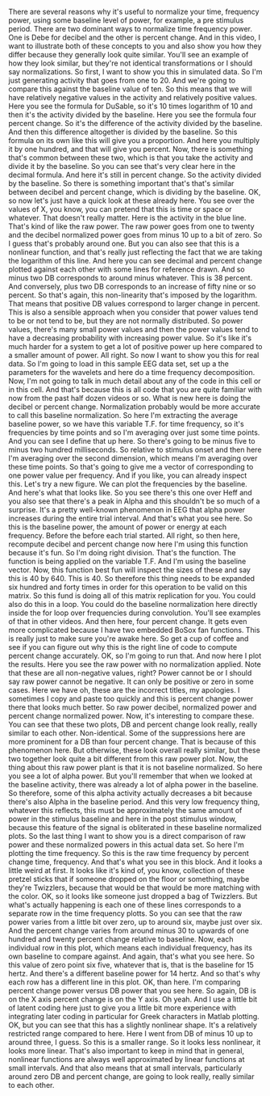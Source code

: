  There are several reasons why it's useful to normalize your time, frequency power, using some baseline level of power, for example, a pre stimulus period. There are two dominant ways to normalize time frequency power. One is Debe for decibel and the other is percent change. And in this video, I want to illustrate both of these concepts to you and also show you how they differ because they generally look quite similar. You'll see an example of how they look similar, but they're not identical transformations or I should say normalizations. So first, I want to show you this in simulated data. So I'm just generating activity that goes from one to 20. And we're going to compare this against the baseline value of ten. So this means that we will have relatively negative values in the activity and relatively positive values. Here you see the formula for DuSable, so it's 10 times logarithm of 10 and then it's the activity divided by the baseline. Here you see the formula four percent change. So it's the difference of the activity divided by the baseline. And then this difference altogether is divided by the baseline. So this formula on its own like this will give you a proportion. And here you multiply it by one hundred, and that will give you percent. Now, there is something that's common between these two, which is that you take the activity and divide it by the baseline. So you can see that's very clear here in the decimal formula. And here it's still in percent change. So the activity divided by the baseline. So there is something important that's that's similar between decibel and percent change, which is dividing by the baseline. OK, so now let's just have a quick look at these already here. You see over the values of X, you know, you can pretend that this is time or space or whatever. That doesn't really matter. Here is the activity in the blue line. That's kind of like the raw power. The raw power goes from one to twenty and the decibel normalized power goes from minus 10 up to a bit of zero. So I guess that's probably around one. But you can also see that this is a nonlinear function, and that's really just reflecting the fact that we are taking the logarithm of this line. And here you can see decimal and percent change plotted against each other with some lines for reference drawn. And so minus two DB corresponds to around minus whatever. This is 38 percent. And conversely, plus two DB corresponds to an increase of fifty nine or so percent. So that's again, this non-linearity that's imposed by the logarithm. That means that positive DB values correspond to larger change in percent. This is also a sensible approach when you consider that power values tend to be or not tend to be, but they are not normally distributed. So power values, there's many small power values and then the power values tend to have a decreasing probability with increasing power value. So it's like it's much harder for a system to get a lot of positive power up here compared to a smaller amount of power. All right. So now I want to show you this for real data. So I'm going to load in this sample EEG data set, set up a the parameters for the wavelets and here do a time frequency decomposition. Now, I'm not going to talk in much detail about any of the code in this cell or in this cell. And that's because this is all code that you are quite familiar with now from the past half dozen videos or so. What is new here is doing the decibel or percent change. Normalization probably would be more accurate to call this baseline normalization. So here I'm extracting the average baseline power, so we have this variable T.F. for time frequency, so it's frequencies by time points and so I'm averaging over just some time points. And you can see I define that up here. So there's going to be minus five to minus two hundred milliseconds. So relative to stimulus onset and then here I'm averaging over the second dimension, which means I'm averaging over these time points. So that's going to give me a vector of corresponding to one power value per frequency. And if you like, you can already inspect this. Let's try a new figure. We can plot the frequencies by the baseline. And here's what that looks like. So you see there's this one over Heff and you also see that there's a peak in Alpha and this shouldn't be so much of a surprise. It's a pretty well-known phenomenon in EEG that alpha power increases during the entire trial interval. And that's what you see here. So this is the baseline power, the amount of power or energy at each frequency. Before the before each trial started. All right, so then here, recompute decibel and percent change now here I'm using this function because it's fun. So I'm doing right division. That's the function. The function is being applied on the variable T.F. And I'm using the baseline vector. Now, this function best fun will inspect the sizes of these and say this is 40 by 640. This is 40. So therefore this thing needs to be expanded six hundred and forty times in order for this operation to be valid on this matrix. So this fund is doing all of this matrix replication for you. You could also do this in a loop. You could do the baseline normalization here directly inside the for loop over frequencies during convolution. You'll see examples of that in other videos. And then here, four percent change. It gets even more complicated because I have two embedded BoSox fan functions. This is really just to make sure you're awake here. So get a cup of coffee and see if you can figure out why this is the right line of code to compute percent change accurately. OK, so I'm going to run that. And now here I plot the results. Here you see the raw power with no normalization applied. Note that these are all non-negative values, right? Power cannot be or I should say raw power cannot be negative. It can only be positive or zero in some cases. Here we have oh, these are the incorrect titles, my apologies. I sometimes I copy and paste too quickly and this is percent change power there that looks much better. So raw power decibel, normalized power and percent change normalized power. Now, it's interesting to compare these. You can see that these two plots, DB and percent change look really, really similar to each other. Non-identical. Some of the suppressions here are more prominent for a DB than four percent change. That is because of this phenomenon here. But otherwise, these look overall really similar, but these two together look quite a bit different from this raw power plot. Now, the thing about this raw power plant is that it is not baseline normalized. So here you see a lot of alpha power. But you'll remember that when we looked at the baseline activity, there was already a lot of alpha power in the baseline. So therefore, some of this alpha activity actually decreases a bit because there's also Alpha in the baseline period. And this very low frequency thing, whatever this reflects, this must be approximately the same amount of power in the stimulus baseline and here in the post stimulus window, because this feature of the signal is obliterated in these baseline normalized plots. So the last thing I want to show you is a direct comparison of raw power and these normalized powers in this actual data set. So here I'm plotting the time frequency. So this is the raw time frequency by percent change time, frequency. And that's what you see in this block. And it looks a little weird at first. It looks like it's kind of, you know, collection of these pretzel sticks that if someone dropped on the floor or something, maybe they're Twizzlers, because that would be that would be more matching with the color. OK, so it looks like someone just dropped a bag of Twizzlers. But what's actually happening is each one of these lines corresponds to a separate row in the time frequency plotts. So you can see that the raw power varies from a little bit over zero, up to around six, maybe just over six. And the percent change varies from around minus 30 to upwards of one hundred and twenty percent change relative to baseline. Now, each individual row in this plot, which means each individual frequency, has its own baseline to compare against. And again, that's what you see here. So this value of zero point six five, whatever that is, that is the baseline for 15 hertz. And there's a different baseline power for 14 hertz. And so that's why each row has a different line in this plot. OK, than here. I'm comparing percent change power versus DB power that you see here. So again, DB is on the X axis percent change is on the Y axis. Oh yeah. And I use a little bit of latent coding here just to give you a little bit more experience with integrating later coding in particular for Greek characters in Matlab plotting. OK, but you can see that this has a slightly nonlinear shape. It's a relatively restricted range compared to here. Here I went from DB of minus 10 up to around three, I guess. So this is a smaller range. So it looks less nonlinear, it looks more linear. That's also important to keep in mind that in general, nonlinear functions are always well approximated by linear functions at small intervals. And that also means that at small intervals, particularly around zero DB and percent change, are going to look really, really similar to each other.